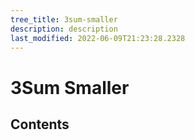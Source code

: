 ```yaml
---
tree_title: 3sum-smaller
description: description
last_modified: 2022-06-09T21:23:28.2328
---
```


# 3Sum Smaller

## Contents
